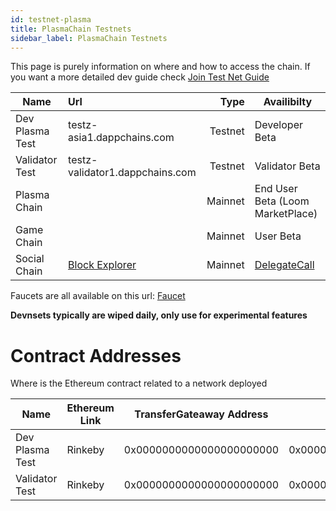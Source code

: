 ```yaml
---
id: testnet-plasma
title: PlasmaChain Testnets
sidebar_label: PlasmaChain Testnets
---
```


This page is purely information on where and how to access the chain.
If you want a more detailed dev guide check [Join Test Net Guide](join-testnet.html)


| Name           | Url                            |Type          | Availibilty  |
| -------------  |:-------------------------------| ---------:   |--------------|
| Dev Plasma Test| testz-asia1.dappchains.com              | Testnet       |  Developer Beta | 
| Validator Test | testz-validator1.dappchains.com              | Testnet        |  Validator Beta |
| Plasma Chain   |                                 | Mainnet      |  End User Beta (Loom MarketPlace) |
| Game Chain     |                                 | Mainnet      |  User Beta |
| Social Chain   |   [Block Explorer](https://blockchain.delegatecall.com)      | Mainnet      |  [DelegateCall](https://delegatecall.com) |


Faucets are all available on this url: [Faucet](https://faucet.loomx.io)

**Devnsets typically are wiped daily, only use for experimental features**


# Contract Addresses

Where is the Ethereum contract related to a network deployed

| Name           | Ethereum Link | TransferGateaway Address | Plasma Address           | 
| -------------  |--------------|---------------------------|--------------------------|
| Dev Plasma Test|  Rinkeby     |  0x0000000000000000000000 | 0x0000000000000000000000 | 
| Validator Test |  Rinkeby     | 0x0000000000000000000000 | 0x0000000000000000000000 | 

